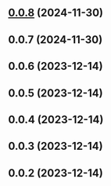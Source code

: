 

## [0.0.8](https://github.com/MuriloFuza/Simple-Mail/compare/0.0.7...0.0.8) (2024-11-30)

## 0.0.7 (2024-11-30)

## 0.0.6 (2023-12-14)

## 0.0.5 (2023-12-14)

## 0.0.4 (2023-12-14)

## 0.0.3 (2023-12-14)

## 0.0.2 (2023-12-14)
